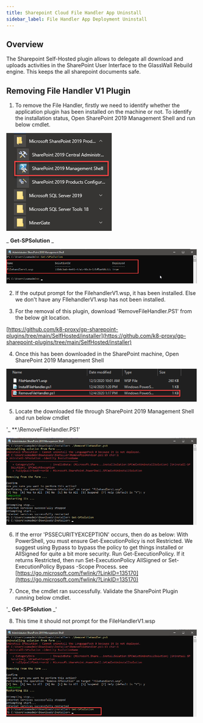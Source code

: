 ```yaml
---
title: Sharepoint Cloud File Handler App Uninstall
sidebar_label: File Handler App Deployment Uninstall
---
```


## Overview

The Sharepoint Self-Hosted plugin allows to delegate all download and uploads activities in the SharePoint User Interface to the GlassWall Rebuild engine. This keeps the all sharepoint documents safe.


## Removing File Handler V1 Plugin

1. To remove the File Handler, firstly we need to identify whether the application plugin has been installed on the machine or not. To identify the installation status, Open SharePoint 2019 Management Shell and run below cmdlet.

![](../../../../static/img/docs/websites/sharepoint/self-hosted/image029.png)

_ **Get-SPSolution** _

![](../../../../static/img/docs/websites/sharepoint/self-hosted/image030.png)

2. If the output prompt for the FilehandlerV1.wsp, it has been installed. Else we don't have any FIlehandlerV1.wsp has not been installed.

3. For the removal of this plugin, download 'RemoveFileHandler.PS1' from the below git location.

[https://github.com/k8-proxy/gp-sharepoint-plugins/tree/main/SelfHosted/installer](https://github.com/k8-proxy/gp-sharepoint-plugins/tree/main/SelfHosted/installer)

4. Once this has been downloaded in the SharePoint machine, Open SharePoint 2019 Management Shell

![](../../../../static/img/docs/websites/sharepoint/self-hosted/image031.png)

5. Locate the downloaded file through SharePoint 2019 Management Shell and run below cmdlet

'_ **.\RemoveFileHandler.PS1'

![](../../../../static/img/docs/websites/sharepoint/self-hosted/image032.png)

6. If the error 'PSSECURITYEXCEPTION' occurs, then do as below:
With PowerShell, you must ensure Get-ExecutionPolicy is not Restricted. We suggest using Bypass to bypass the policy to get things installed or AllSigned for quite a bit more security.
Run Get-ExecutionPolicy. If it returns Restricted, then run Set-ExecutionPolicy AllSigned or Set-ExecutionPolicy Bypass -Scope Process.
see [https://go.microsoft.com/fwlink/?LinkID=135170](https://go.microsoft.com/fwlink/?LinkID=135170)

7. Once, the cmdlet ran successfully. Validate the SharePoint Plugin running below cmdlet.

'_ **Get-SPSolution** _'

8. This time it should not prompt for the FileHandlerV1.wsp

![](../../../../static/img/docs/websites/sharepoint/self-hosted/image033.png)